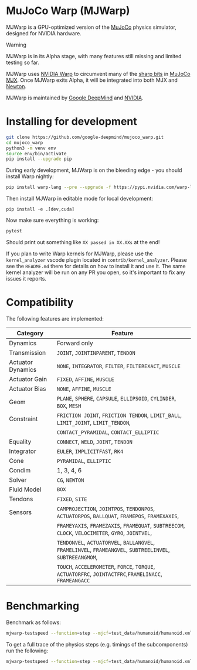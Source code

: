 # MuJoCo Warp (MJWarp)

MJWarp is a GPU-optimized version of the [MuJoCo](https://github.com/google-deepmind/mujoco) physics simulator, designed for NVIDIA hardware.

> [!WARNING]
> MJWarp is in its Alpha stage, with many features still missing and limited testing so far.

MJWarp uses [NVIDIA Warp](https://github.com/NVIDIA/warp) to circumvent many of the [sharp bits](https://mujoco.readthedocs.io/en/stable/mjx.html#mjx-the-sharp-bits) in [MuJoCo MJX](https://mujoco.readthedocs.io/en/stable/mjx.html#). Once MJWarp exits Alpha, it will be integrated into both MJX and [Newton](https://developer.nvidia.com/blog/announcing-newton-an-open-source-physics-engine-for-robotics-simulation).

MJWarp is maintained by [Google DeepMind](https://deepmind.google/) and [NVIDIA](https://www.nvidia.com/).

# Installing for development

```bash
git clone https://github.com/google-deepmind/mujoco_warp.git
cd mujoco_warp
python3 -m venv env
source env/bin/activate
pip install --upgrade pip
```

During early development, MJWarp is on the bleeding edge - you should install Warp nightly:

```bash
pip install warp-lang --pre --upgrade -f https://pypi.nvidia.com/warp-lang/
```

Then install MJWarp in editable mode for local development:

```
pip install -e .[dev,cuda]
```

Now make sure everything is working:

```bash
pytest
```

Should print out something like `XX passed in XX.XXs` at the end!

If you plan to write Warp kernels for MJWarp, please use the `kernel_analyzer` vscode plugin located in `contrib/kernel_analyzer`.
Please see the `README.md` there for details on how to install it and use it.  The same kernel analyzer will be run on any PR
you open, so it's important to fix any issues it reports.

# Compatibility

The following features are implemented:

| Category          | Feature                                                                                                  |
| ----------------- | ---------------------------------------------------------------------------------------------------------|
| Dynamics          | Forward only                                                                                             |
| Transmission      | `JOINT`, `JOINTINPARENT`, `TENDON`                                                                       |
| Actuator Dynamics | `NONE`, `INTEGRATOR`, `FILTER`, `FILTEREXACT`, `MUSCLE`                                                  |
| Actuator Gain     | `FIXED`, `AFFINE`, `MUSCLE`                                                                              |
| Actuator Bias     | `NONE`, `AFFINE`, `MUSCLE`                                                                               |
| Geom              | `PLANE`, `SPHERE`, `CAPSULE`, `ELLIPSOID`, `CYLINDER`, `BOX`, `MESH`                                     |
| Constraint        | `FRICTION JOINT`, `FRICTION TENDON`, `LIMIT_BALL`, `LIMIT_JOINT`, `LIMIT_TENDON`,                        |
|                   | `CONTACT_PYRAMIDAL`, `CONTACT_ELLIPTIC`                                                                  |
| Equality          | `CONNECT`, `WELD`, `JOINT`, `TENDON`                                                                     |
| Integrator        | `EULER`, `IMPLICITFAST`, `RK4`                                                                           |
| Cone              | `PYRAMIDAL`, `ELLIPTIC`                                                                                  |
| Condim            | 1, 3, 4, 6                                                                                               |
| Solver            | `CG`, `NEWTON`                                                                                           |
| Fluid Model       | `BOX`                                                                                                    |
| Tendons           | `FIXED`, `SITE`                                                                                          |
| Sensors           | `CAMPROJECTION`, `JOINTPOS`, `TENDONPOS`, `ACTUATORPOS`, `BALLQUAT`, `FRAMEPOS`, `FRAMEXAXIS`,           |
|                   | `FRAMEYAXIS`, `FRAMEZAXIS`, `FRAMEQUAT`, `SUBTREECOM`, `CLOCK`, `VELOCIMETER`, `GYRO`, `JOINTVEL`,       |
|                   | `TENDONVEL`, `ACTUATORVEL`, `BALLANGVEL`, `FRAMELINVEL`, `FRAMEANGVEL`, `SUBTREELINVEL`, `SUBTREEANGMOM`,|
|                   | `TOUCH`, `ACCELEROMETER`, `FORCE`, `TORQUE`, `ACTUATORFRC`, `JOINTACTFRC`,`FRAMELINACC`, `FRAMEANGACC`   |

# Benchmarking

Benchmark as follows:

```bash
mjwarp-testspeed --function=step --mjcf=test_data/humanoid/humanoid.xml --batch_size=8192
```

To get a full trace of the physics steps (e.g. timings of the subcomponents) run the following:

```bash
mjwarp-testspeed --function=step --mjcf=test_data/humanoid/humanoid.xml --batch_size=8192 --event_trace=True
```

